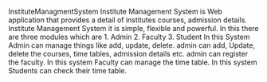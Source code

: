 InstituteManagmentSystem
Institute Management System is Web application that provides a detail of institutes
courses, admission details. Institute Management System it is simple, flexible and powerful. In
this there are three modules which are 1. Admin 2. Faculty 3. Student In this System Admin
can manage things like add, update, delete. admin can add, Update, delete the courses, time
tables, admission details etc. admin can register the faculty. In this system Faculty can manage
the time table. In this system Students can check their time table.
